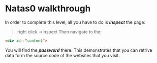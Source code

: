 # Natas0 walkthrough

In order to complete this level, all you have to do is ***inspect*** the page:
> right click ->inspect 
Then navigate to the: 
```html
<div id-:"content">
```

You will find the ***password*** there. This demonstrates that you can retrive data form the source code of the websites that 
you visit.
